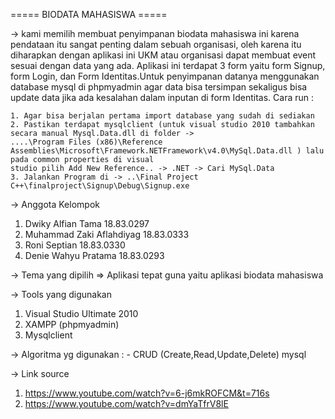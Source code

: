 



===== BIODATA MAHASISWA =====

-> kami memilih membuat penyimpanan biodata mahasiswa ini karena pendataan itu sangat penting dalam sebuah organisasi,
oleh karena itu diharapkan dengan aplikasi ini UKM atau organisasi dapat membuat event sesuai dengan data yang ada.
Aplikasi ini terdapat 3 form yaitu form Signup, form Login, dan Form Identitas.Untuk penyimpanan datanya menggunakan 
database mysql di phpmyadmin agar data bisa tersimpan sekaligus bisa update data jika ada kesalahan dalam inputan di form Identitas. 
Cara run :

    1. Agar bisa berjalan pertama import database yang sudah di sediakan
    2. Pastikan terdapat mysqlclient (untuk visual studio 2010 tambahkan secara manual Mysql.Data.dll di folder ->
    ....\Program Files (x86)\Reference Assemblies\Microsoft\Framework.NETFramework\v4.0\MySql.Data.dll ) lalu pada common properties di visual 
    studio pilih Add New Reference.. -> .NET -> Cari MySql.Data
    3. Jalankan Program di -> ..\Final Project C++\finalproject\Signup\Debug\Signup.exe

-> Anggota Kelompok

   1. Dwiky Alfian Tama 18.83.0297
   2. Muhammad Zaki Aflahdiyag 18.83.0333
   3. Roni Septian 18.83.0330
   4. Denie Wahyu Pratama 18.83.0293

-> Tema yang dipilih => Aplikasi tepat guna yaitu aplikasi biodata mahasiswa

-> Tools yang digunakan

   1. Visual Studio Ultimate 2010
   2. XAMPP (phpmyadmin)
   3. Mysqlclient

-> Algoritma yg digunakan : - CRUD (Create,Read,Update,Delete) mysql

-> Link source

   1. https://www.youtube.com/watch?v=6-j6mkROFCM&t=716s
   2. https://www.youtube.com/watch?v=dmYaTfrV8lE
